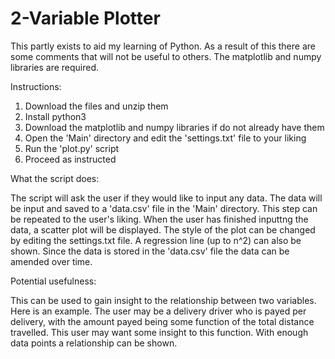 # 2-Variable Plotter 

This partly exists to aid my learning of Python. As a result of this there are some comments that will not be useful to others. The matplotlib and numpy libraries are required.

Instructions:

1. Download the files and unzip them
2. Install python3
3. Download the matplotlib and numpy libraries if do not already have them
4. Open the 'Main' directory and edit the 'settings.txt' file to your liking
5. Run the 'plot.py' script 
6. Proceed as instructed

What the script does:

The script will ask the user if they would like to input any data. The data will be input and saved to a 'data.csv' file in the 'Main' directory. This step can be repeated to the user's liking. When the user has finished inputtng the data, a scatter plot will be displayed. The style of the plot can be changed by editing the settings.txt file. A regression line (up to n^2) can also be shown. Since the data is stored in the 'data.csv' file the data can be amended over time.

Potential usefulness:

This can be used to gain insight to the relationship between two variables. Here is an example. The user may be a delivery driver who is payed per delivery, with the amount payed being some function of the total distance travelled. This user may want some insight to this function. With enough data points a relationship can be shown.
